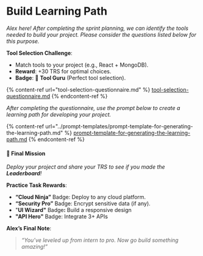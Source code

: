 # Build Learning Path

_Alex here! After completing the sprint planning, we can identify the tools needed to build your project. Please consider the questions listed below for this purpose._

**Tool Selection Challenge**:

* Match tools to your project (e.g., React + MongoDB).
* **Reward**: +30 TRS for optimal choices.
* **Badge**: 🧠 **Tool Guru** (Perfect tool selection).

{% content-ref url="tool-selection-questionnaire.md" %}
[tool-selection-questionnaire.md](tool-selection-questionnaire.md)
{% endcontent-ref %}

_After completing the questionnaire, use the prompt below to create a learning path for developing your project._

{% content-ref url="../prompt-templates/prompt-template-for-generating-the-learning-path.md" %}
[prompt-template-for-generating-the-learning-path.md](../prompt-templates/prompt-template-for-generating-the-learning-path.md)
{% endcontent-ref %}

#### **🏁 Final Mission**

_Deploy your project and share your TRS to see if you made the **Leaderboard**!_

**Practice Task Rewards**:

* **“Cloud Ninja”** Badge: Deploy to any cloud platform.
* **“Security Pro”** Badge: Encrypt sensitive data (if any).
* "**UI Wizard"** Badg&#x65;**:**  Build a responsive design
* **"API Hero"** Badge: Integrate 3+ APIs

**Alex’s Final Note**:

> _“You’ve leveled up from intern to pro. Now go build something amazing!”_

